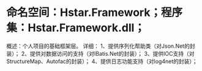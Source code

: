 命名空间：Hstar.Framework；程序集：Hstar.Framework.dll；
================
概述：个人项目的基础框架层。
详细：
1、提供序列化帮助类（对Json.Net的封装）；
2、提供对数据访问的支持（对IBatis.Net的封装）；
3、提供IOC支持（对StructureMap、Autofac的封装）；
4、提供日志功能支持（对log4net的封装）；
